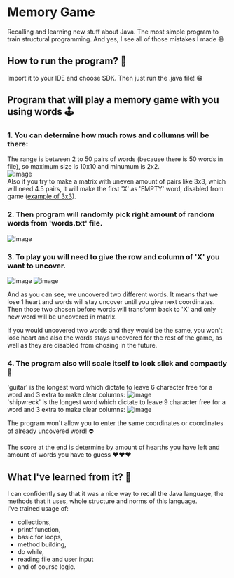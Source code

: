 # Memory Game  
Recalling and learning new stuff about Java. The most simple program to train structural programming. And yes, I see all of those mistakes I made :sweat_smile:  

## How to run the program? :runner:  
  
Import it to your IDE and choose SDK. Then just run the .java file! :grin:  
  
## Program that will play a memory game with you using words :joystick:

### 1. You can determine how much rows and collumns will be there:  
The range is between 2 to 50 pairs of words (because there is 50 words in file), so maximum size is 10x10 and minumum is 2x2.  
![image](https://user-images.githubusercontent.com/97809912/224005468-ea5d372e-ce7a-4dc7-802e-f1a47fa2c44c.png)  
Also if you try to make a matrix with uneven amount of pairs like 3x3, which will need 4.5 pairs, it will make the first 'X' as 'EMPTY' word, disabled from game ([example of 3x3](#4-the-program-also-will-scale-itself-to-look-slick-and-compactly-star_struck)).

### 2. Then program will randomly pick right amount of random words from 'words.txt' file.  
![image](https://user-images.githubusercontent.com/97809912/224005217-a969a7eb-e121-4afa-baff-ca067730722c.png)

### 3. To play you will need to give the row and column of 'X' you want to uncover.  
![image](https://user-images.githubusercontent.com/97809912/224006286-5c36c2ef-30a0-4450-a824-4e116f6cea8c.png)
![image](https://user-images.githubusercontent.com/97809912/224006631-0b1677af-cb53-4ee9-9d62-e977d7b15570.png)

And as you can see, we uncovered two different words. It means that we lose 1 heart and words will stay uncover until you give next coordinates. Then those two chosen before words will transform back to 'X' and only new word will be uncovered in matrix.  
  
If you would uncovered two words and they would be the same, you won't lose heart and also the words stays uncovered for the rest of the game, as well as they are disabled from chosing in the future.

### 4. The program also will scale itself to look slick and compactly :star_struck:  
'guitar' is the longest word which dictate to leave 6 character free for a word and 3 extra to make clear columns:
![image](https://user-images.githubusercontent.com/97809912/224001070-6f68c5fc-c402-4910-8a0e-67d6e3abc6a5.png)  
'shipwreck' is the longest word which dictate to leave 9 character free for a word and 3 extra to make clear columns:
![image](https://user-images.githubusercontent.com/97809912/224000898-eb6b19d9-e2e4-4431-acc0-590569ce9a8e.png)  

The program won't allow you to enter the same coordinates or coordinates of already uncovered word! :no_entry:  
  
The score at the end is determine by amount of hearths you have left and amount of words you have to guess :heart::heart::heart:  

## What I've learned from it? :book:  
I can confidently say that it was a nice way to recall the Java language, the methods that it uses, whole structure and norms of this language.  
I've trained usage of:
- collections, 
- printf function, 
- basic for loops, 
- method building, 
- do while, 
- reading file and user input 
- and of course logic.
